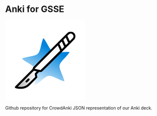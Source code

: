 # Anki for GSSE

<img src="./anki-gsse.png" width="256"/>

Github repository for CrowdAnki JSON representation of our Anki deck.

